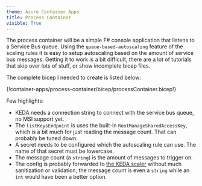 ```yaml
---
theme: Azure Container Apps
title: Process Container
visible: True
---
```


The process container will be a simple F# console application that listens to a Service Bus queue. Using the `queue-based-autoscaling` feature of the scaling rules it is easy to setup autoscaling based on the amount of service bus messages. Getting it to work is a bit difficult, there are a lot of tutorials that skip over lots of stuff, or show incomplete bicep files.

The complete bicep I needed to create is listed below:

{!container-apps/process-container/bicep/processContainer.bicep!}

Few highlights:

- KEDA needs a connection string to connect with the service bus queue, no MSI support yet.
- The `listKeysEndpoint` is uses the built-in `RootManageSharedAccessKey`, which is a bit much for just reading the message count. That can probably be tuned down.
- A secret needs to be configured which the autoscaling rule can use. The name of that secret must be lowercase.
- The message count (a `string`) is the amount of messages to trigger on.
- The config is probably forwarded to [the KEDA scaler](https://keda.sh/docs/2.0/scalers/azure-service-bus/) without much sanitization or validation, the message count is even a `string` while an `int` would have been a better option.
